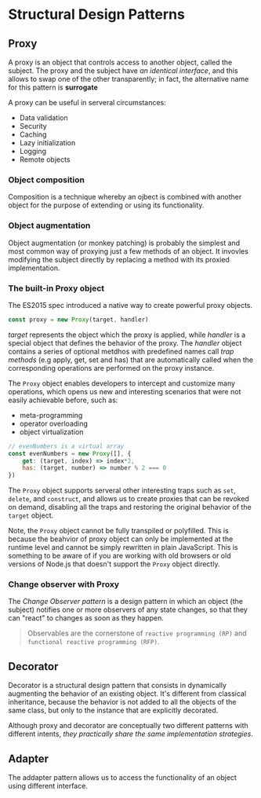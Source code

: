 # Structural Design Patterns

## Proxy

A proxy is an object that controls access to another object, called the subject. The proxy and the subject have _an identical interface_, and this allows to swap one of the other transparently; in fact, the alternative name for this pattern is **surrogate**

A proxy can be useful in serveral circumstances:

-   Data validation
-   Security
-   Caching
-   Lazy initialization
-   Logging
-   Remote objects

### Object composition

Composition is a technique whereby an ojbect is combined with another object for the purpose of extending or using its functionality.

### Object augmentation

Object augmentation (or monkey patching) is probably the simplest and most common way of proxying just a few methods of an object. It invovles modifying the subject directly by replacing a method with its proxied implementation.

### The built-in Proxy object

The ES2015 spec introduced a native way to create powerful proxy objects.

```JavaScript
const proxy = new Proxy(target, handler)
```

_target_ represents the object which the proxy is applied, while _handler_ is a special object that defines the behavior of the proxy. The _handler_ object contains a series of optional metdhos with predefined names call _trap methods_ (e.g apply, get, set and has) that are automatically called when the corresponding operations are performed on the proxy instance.

The `Proxy` object enables developers to intercept and customize many operations, which opens us new and interesting scenarios that were not easily achievable before, such as:

-   meta-programming
-   operator overloading
-   object virtualization

```JavaScript
// evenNumbers is a virtual array
const evenNumbers = new Proxy([], {
    get: (target, index) => index*2,
    has: (target, number) => number % 2 === 0
})
```

The `Proxy` object supports serveral other interesting traps such as `set`, `delete`, and `construct`, and allows us to create proxies that can be revoked on demand, disabling all the traps and restoring the original behavior of the `target` object.

Note, the `Proxy` object cannot be fully transpiled or polyfilled. This is because the beahvior of proxy object can only be implemented at the runtime level and cannot be simply rewritten in plain JavaScript. This is something to be aware of if you are working with old browsers or old versions of Node.js that doesn't support the `Proxy` object directly.

### Change observer with Proxy

The _Change Observer pattern_ is a design pattern in which an object (the subject) notifies one or more observers of any state changes, so that they can "react" to changes as soon as they happen.

> Observables are the cornerstone of `reactive programming (RP)` and `functional reactive programming (RFP)`.

## Decorator

Decorator is a structural design pattern that consists in dynamically augmenting the behavior of an existing object. It's different from classical inheritance, because the behavior is not added to all the objects of the same class, but only to the instance that are explicitly decorated.

Although proxy and decorator are conceptually two different patterns with different intents, _they practically share the same implementation strategies_.

## Adapter

The addapter pattern allows us to access the functionality of an object using different interface.
